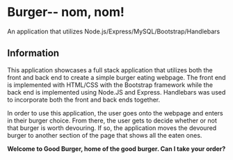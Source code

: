 # Burger-- nom, nom!

An application that utilizes Node.js/Express/MySQL/Bootstrap/Handlebars

## Information

This application showcases a full stack application that utilizes both the front and back end to create a simple burger eating webpage. The front end is implemented with HTML/CSS with the Bootstrap framework while the back end is implemented using Node.JS and Express. Handlebars was used to incorporate both the front and back ends together.

In order to use this application, the user goes onto the webpage and enters in their burger choice. From there, the user gets to decide whether or not that burger is worth devouring. If so, the application moves the devoured burger to another section of the page that shows all the eaten ones.

**Welcome to Good Burger, home of the good burger. Can I take your order?**